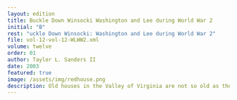 ```yaml
---
layout: edition
title: Buckle Down Winsocki Washington and Lee during World War 2
initial: "B"
rest: "uckle Down Winsocki: Washington and Lee during World War 2"
file: vol-12-vol-12-WLWW2.xml
volume: twelve
order: 01
author: Taylor L. Sanders II
date: 2003
featured: true
image: /assets/img/redhouse.png
description: Old houses in the Valley of Virginia are not so old as those in Tidewater, but there are some of them of very great importance as keystones in history. Red House is one of these.
---
```

